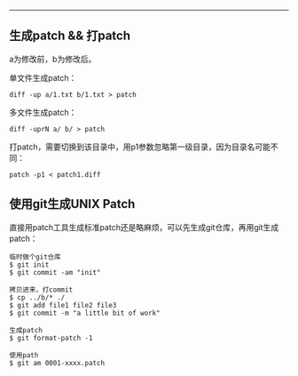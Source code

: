 

---

## 生成patch && 打patch

a为修改前，b为修改后。

单文件生成patch：
```
diff -up a/1.txt b/1.txt > patch
```

多文件生成patch：
```
diff -uprN a/ b/ > patch
```

打patch，需要切换到该目录中，用p1参数忽略第一级目录，因为目录名可能不同：
```
patch -p1 < patch1.diff
```



## 使用git生成UNIX Patch

直接用patch工具生成标准patch还是略麻烦，可以先生成git仓库，再用git生成patch：

```
临时做个git仓库
$ git init
$ git commit -am "init"

拷贝进来，打commit
$ cp ../b/* ./
$ git add file1 file2 file3
$ git commit -m "a little bit of work"

生成patch
$ git format-patch -1

使用path
$ git am 0001-xxxx.patch
```
